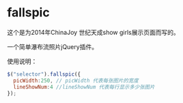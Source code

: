 # fallspic

这个是为2014年ChinaJoy 世纪天成show girls展示页面而写的。

一个简单瀑布流照片jQuery插件。


使用说明：
```js
$("selector").fallspic({
  picWidth:250, // picWidth 代表每张图片的宽度
  lineShowNum:4 //lineShowNum 代表每行显示多少张图片
}); 
```
